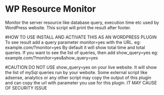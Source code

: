 # WP Resource Monitor
Monitor the server resource like database query, execution time etc used by WordPress website. 
This script will print the result after footer.

#HOW TO USE 
INSTALL AND ACTIVATE THIS AS AN WORDPRESS PLUGIN
To see result add a query parameter monitor=yes with the URL. eg: example.com/?monitor=yes
By default it will show total time and total queries. 
If you want to see the list of queries, then add show_query=yes eg: example.com/?monitor=yes&show_query=yes

#CAUTION
DO NOT USE show_query=yes on your live website. It will show the list of mySql queries run by your website.
Some external script like adsense, analytics or any other script may copy the output of this plugin and can copy the url with parameter you use for this plugin. IT MAY CAUSE OF SECURITY ISSUE
